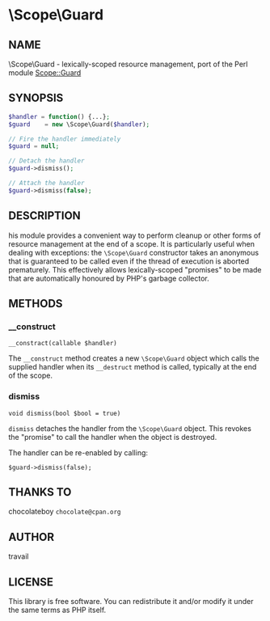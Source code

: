 # \Scope\Guard

## NAME

\Scope\Guard - lexically-scoped resource management, port of the Perl module [Scope::Guard](https://metacpan.org/pod/Scope::Guard)

## SYNOPSIS

```php
$handler = function() {...};
$guard    = new \Scope\Guard($handler);

// Fire the handler immediately
$guard = null;

// Detach the handler
$guard->dismiss();

// Attach the handler
$guard->dismiss(false);
```

## DESCRIPTION

his module provides a convenient way to perform cleanup or other forms of resource management at the end of a scope. It is particularly useful when dealing with exceptions: the `\Scope\Guard` constructor takes an anonymous that is guaranteed to be called even if the thread of execution is aborted prematurely. This effectively allows lexically-scoped "promises" to be made that are automatically honoured by PHP's garbage collector.

## METHODS

### __construct

`__constract(callable $handler)`

The `__construct` method creates a new `\Scope\Guard` object which calls the supplied handler when its `__destruct` method is called, typically at the end of the scope.

### dismiss

`void dismiss(bool $bool = true)`

`dismiss` detaches the handler from the `\Scope\Guard` object. This revokes the "promise" to call the handler when the object is destroyed.

The handler can be re-enabled by calling:

```
$guard->dismiss(false);
```

## THANKS TO

chocolateboy `chocolate@cpan.org`

## AUTHOR

travail

## LICENSE

This library is free software. You can redistribute it and/or modify it under the same terms as PHP itself.

